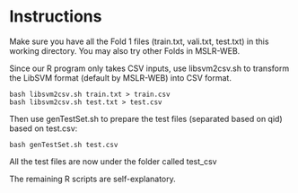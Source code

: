 # Instructions

Make sure you have all the Fold 1 files (train.txt, vali.txt, test.txt) in this working directory. You may also try other Folds in MSLR-WEB.

Since our R program only takes CSV inputs, use libsvm2csv.sh to transform the LibSVM format (default by MSLR-WEB) into CSV format.
```
bash libsvm2csv.sh train.txt > train.csv
bash libsvm2csv.sh test.txt > test.csv
```

Then use genTestSet.sh to prepare the test files (separated based on qid) based on test.csv:
```
bash genTestSet.sh test.csv
```

All the test files are now under the folder called test_csv

The remaining R scripts are self-explanatory.

